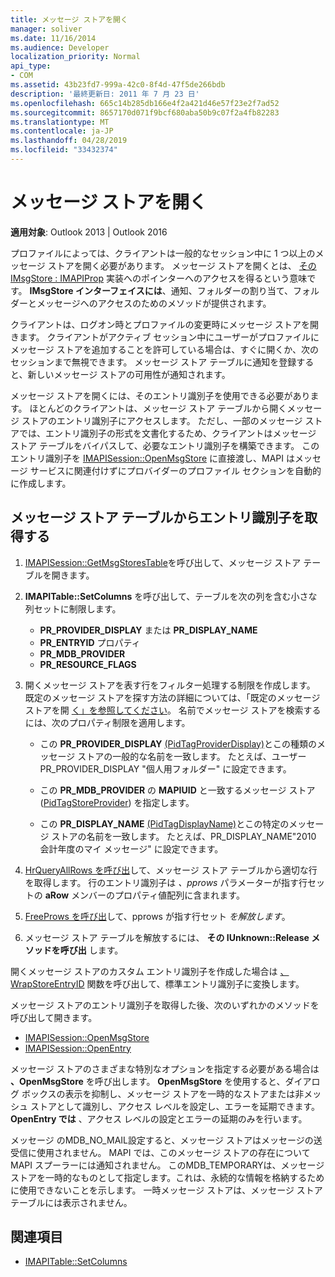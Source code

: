 ```yaml
---
title: メッセージ ストアを開く
manager: soliver
ms.date: 11/16/2014
ms.audience: Developer
localization_priority: Normal
api_type:
- COM
ms.assetid: 43b23fd7-999a-42c0-8f4d-47f5de266bdb
description: '最終更新日: 2011 年 7 月 23 日'
ms.openlocfilehash: 665c14b285db166e4f2a421d46e57f23e2f7ad52
ms.sourcegitcommit: 8657170d071f9bcf680aba50b9c07f2a4fb82283
ms.translationtype: MT
ms.contentlocale: ja-JP
ms.lasthandoff: 04/28/2019
ms.locfileid: "33432374"
---
```

# <a name="opening-a-message-store"></a>メッセージ ストアを開く

**適用対象**: Outlook 2013 | Outlook 2016 
  
プロファイルによっては、クライアントは一般的なセッション中に 1 つ以上のメッセージ ストアを開く必要があります。 メッセージ ストアを開くとは、 [その IMsgStore : IMAPIProp](imsgstoreimapiprop.md) 実装へのポインターへのアクセスを得るという意味です。 **IMsgStore インターフェイスには**、通知、フォルダーの割り当て、フォルダーとメッセージへのアクセスのためのメソッドが提供されます。 
  
クライアントは、ログオン時とプロファイルの変更時にメッセージ ストアを開きます。 クライアントがアクティブ セッション中にユーザーがプロファイルにメッセージ ストアを追加することを許可している場合は、すぐに開くか、次のセッションまで無視できます。 メッセージ ストア テーブルに通知を登録すると、新しいメッセージ ストアの可用性が通知されます。
  
メッセージ ストアを開くには、そのエントリ識別子を使用できる必要があります。 ほとんどのクライアントは、メッセージ ストア テーブルから開くメッセージ ストアのエントリ識別子にアクセスします。 ただし、一部のメッセージ ストアでは、エントリ識別子の形式を文書化するため、クライアントはメッセージ ストア テーブルをバイパスして、必要なエントリ識別子を構築できます。 このエントリ識別子を [IMAPISession::OpenMsgStore](imapisession-openmsgstore.md) に直接渡し、MAPI はメッセージ サービスに関連付けずにプロバイダーのプロファイル セクションを自動的に作成します。 
  
## <a name="retrieve-an-entry-identifier-from-the-message-store-table"></a>メッセージ ストア テーブルからエントリ識別子を取得する
  
1. [IMAPISession::GetMsgStoresTable](imapisession-getmsgstorestable.md)を呼び出して、メッセージ ストア テーブルを開きます。 
    
2. **IMAPITable::SetColumns** を呼び出して、テーブルを次の列を含む小さな列セットに制限します。 
    
   - **PR_PROVIDER_DISPLAY** または **PR_DISPLAY_NAME**
   - **PR_ENTRYID** プロパティ 
   - **PR_MDB_PROVIDER**
   - **PR_RESOURCE_FLAGS**
    
3. 開くメッセージ ストアを表す行をフィルター処理する制限を作成します。 既定のメッセージ ストアを探す方法の詳細については、「既定のメッセージ ストアを開 [く」を参照してください](opening-the-default-message-store.md)。 名前でメッセージ ストアを検索するには、次のプロパティ制限を適用します。
    
   - この **PR_PROVIDER_DISPLAY** [(PidTagProviderDisplay)](pidtagproviderdisplay-canonical-property.md)とこの種類のメッセージ ストアの一般的な名前を一致します。 たとえば、ユーザー PR_PROVIDER_DISPLAY "個人用フォルダー" に設定できます。
    
   - この **PR_MDB_PROVIDER** の **MAPIUID** と一致するメッセージ ストア ([PidTagStoreProvider](pidtagstoreprovider-canonical-property.md)) を指定します。 
    
   - この **PR_DISPLAY_NAME** [(PidTagDisplayName)](pidtagdisplayname-canonical-property.md)とこの特定のメッセージ ストアの名前を一致します。 たとえば、PR_DISPLAY_NAME"2010 会計年度のマイ メッセージ" に設定できます。  
    
4. [HrQueryAllRows を呼び出](hrqueryallrows.md)して、メッセージ ストア テーブルから適切な行を取得します。 行のエントリ識別子は _、pprows_ パラメーターが指す行セットの **aRow** メンバーのプロパティ値配列に含まれます。 
    
5. [FreeProws を呼び出](freeprows.md)して、pprows が指す行セット _を解放します_。
    
6. メッセージ ストア テーブルを解放するには、 **その IUnknown::Release メソッドを呼び出** します。 
    
開くメッセージ ストアのカスタム エントリ識別子を作成した場合は [、WrapStoreEntryID](wrapstoreentryid.md) 関数を呼び出して、標準エントリ識別子に変換します。 
  
メッセージ ストアのエントリ識別子を取得した後、次のいずれかのメソッドを呼び出して開きます。
  
- [IMAPISession::OpenMsgStore](imapisession-openmsgstore.md)
- [IMAPISession::OpenEntry](imapisession-openentry.md)
    
メッセージ ストアのさまざまな特別なオプションを指定する必要がある場合は **、OpenMsgStore** を呼び出します。 **OpenMsgStore** を使用すると、ダイアログ ボックスの表示を抑制し、メッセージ ストアを一時的なストアまたは非メッシュ ストアとして識別し、アクセス レベルを設定し、エラーを延期できます。 **OpenEntry では** 、アクセス レベルの設定とエラーの延期のみを行います。 
  
メッセージ のMDB_NO_MAIL設定すると、メッセージ ストアはメッセージの送受信に使用されません。 MAPI では、このメッセージ ストアの存在について MAPI スプーラーには通知されません。 このMDB_TEMPORARYは、メッセージ ストアを一時的なものとして指定します。これは、永続的な情報を格納するために使用できないことを示します。 一時メッセージ ストアは、メッセージ ストア テーブルには表示されません。 
  
## <a name="see-also"></a>関連項目

- [IMAPITable::SetColumns](imapitable-setcolumns.md)

